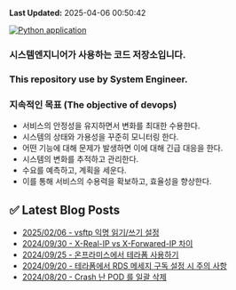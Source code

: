 **Last Updated:** 2025-04-06 00:50:42


[![Python application](https://github.com/madmax490500/madmax490500/actions/workflows/main.yml/badge.svg?branch=main)](https://github.com/madmax490500/madmax490500/actions/workflows/main.yml)
### 시스템엔지니어가 사용하는 코드 저장소입니다.
### This repository use by System Engineer.
### 지속적인 목표 (The objective of devops)
* 서비스의 안정성을 유지하면서 변화를 최대한 수용한다.
* 시스템의 상태와 가용성을 꾸준히 모니터링 한다.
* 어떤 기능에 대해 문제가 발생하면 이에 대해 긴급 대응을 한다.
* 시스템의 변화를 추적하고 관리한다.
* 수요를 예측하고, 계획을 세운다.
* 이를 통해 서비스의 수용력을 확보하고, 효율성을 향상한다.
## ✅ Latest Blog Posts
- [2025/02/06 - vsftp 익명 읽기/쓰기 설정](https://vitta.tistory.com/95)
- [2024/09/30 - X-Real-IP vs X-Forwared-IP 차이](https://vitta.tistory.com/94)
- [2024/09/25 - 온프라미스에서 테라폼 사용하기](https://vitta.tistory.com/93)
- [2024/09/20 - 테라폼에서 RDS 메세지 구독 설정 시 주의 사항](https://vitta.tistory.com/92)
- [2024/08/20 - Crash 난 POD 를 일괄 삭제](https://vitta.tistory.com/91)
